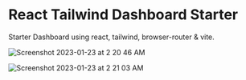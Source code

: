 # React Tailwind Dashboard Starter
Starter Dashboard using react, tailwind, browser-router & vite.


![Screenshot 2023-01-23 at 2 20 46 AM](https://user-images.githubusercontent.com/246454/213939748-ba824496-94f0-4fcb-ac70-855987c6f3cd.png)


![Screenshot 2023-01-23 at 2 21 03 AM](https://user-images.githubusercontent.com/246454/213939752-4141714b-67a6-483e-bf1b-c07ca08b71cb.png)
